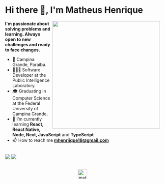 # Hi there 👋, I'm Matheus Henrique

<img align="right" src="https://user-images.githubusercontent.com/56003521/93805566-5005d780-fc1e-11ea-81ab-13e9d0ea569e.png" width="350"/>

**I'm passionate about solving problems and learning. Always open to new challenges and ready to face changes.**

- 📍 Campina Grande, Paraíba.
- 👨🏻‍💻 Software Developer at the Public Intelligence Laboratory.
- 🎓 Graduating in Computer Science at the Federal University of Campina Grande.
- 🌱 I’m currently learning **React, React Native, Node, Next, JavaScript** and **TypeScript**
- 📫 How to reach me **mhenriique18@gmail.com**

<br />

<div>	
  <img src="https://github-readme-stats.vercel.app/api?username=matheusHG&count_private=true&show_icons=true&theme=tokyonight&include_all_commits=true"/>	
  <img src="https://github-readme-stats.vercel.app/api/top-langs/?username=matheusHG&layout=compact&count_private=true&show_icons=true&theme=tokyonight" />	
</div>

<br />

<p align="center">
<a href="https://instagram.com/matheushgo_" target="blank"><img align="center" src="https://cdn.jsdelivr.net/npm/simple-icons@3.0.1/icons/instagram.svg" alt="matheushgo" height="30" width="30" /></a>
</p>


